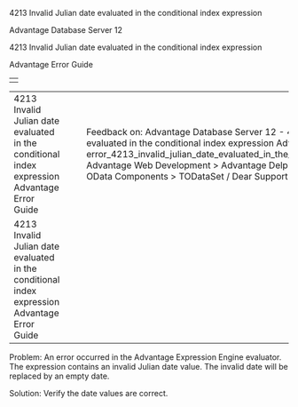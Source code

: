 4213 Invalid Julian date evaluated in the conditional index expression




Advantage Database Server 12  

4213 Invalid Julian date evaluated in the conditional index expression

Advantage Error Guide

|  |
| --- |
|  |

|  |  |  |  |  |
| --- | --- | --- | --- | --- |
| 4213 Invalid Julian date evaluated in the conditional index expression  Advantage Error Guide |  |  | Feedback on: Advantage Database Server 12 - 4213 Invalid Julian date evaluated in the conditional index expression Advantage Error Guide error\_4213\_invalid\_julian\_date\_evaluated\_in\_the\_conditional\_index\_expression Advantage Web Development > Advantage Delphi OData Client > Delphi OData Components > TODataSet / Dear Support Staff, |  |
| 4213 Invalid Julian date evaluated in the conditional index expression  Advantage Error Guide |  |  |  |  |

Problem: An error occurred in the Advantage Expression Engine evaluator. The expression contains an invalid Julian date value. The invalid date will be replaced by an empty date.

Solution: Verify the date values are correct.